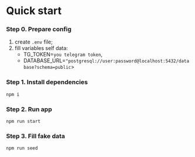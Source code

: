 # Quick start

### Step 0. Prepare config
1. create `.env` file;
2. fill variables self data: 
   - TG_TOKEN=`you telegram token`,
   - DATABASE_URL=`"postgresql://user:password@localhost:5432/database?schema=public`>

### Step 1. Install dependencies
```
npm i
```
### Step 2. Run app

```
npm run start
```
### Step 3. Fill fake data
```
npm run seed
```
